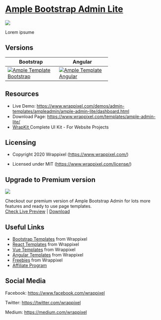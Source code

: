 <!-- # ample-admin-lite -->
<!-- Heading of Template -->
<h1>
  <a href="https://www.wrappixel.com/demos/admin-templates/ampleadmin/ample-admin-lite/dashboard.html">Ample Bootstrap Admin Lite</a>
</h1>

<!-- Main image of Template -->
<a target="_blank" href="https://www.wrappixel.com/wp-content/uploads/edd/2020/04/ample-admin-bootstrap-lite-y.jpg">
  <img src="https://www.wrappixel.com/wp-content/uploads/edd/2020/04/ample-admin-bootstrap-lite-y.jpg" />
</a>

<!-- Description of Template -->
<p>
 Lorem ipsume
</p>

<!-- Versions of Template -->
<h2><a id="user-content-versions" class="anchor" aria-hidden="true" href="#versions"></a>Versions</h2>
<table>
<thead>
<tr>
<th>Bootstrap</th>
<th>Angular</th>
</tr>
</thead>
<tbody>
<tr>
<td>
  <a href="https://www.wrappixel.com/templates/ampleadmin/" rel="nofollow" width="150px">
    <img src="https://www.wrappixel.com/wp-content/uploads/edd/2020/04/ample-admin-bootstrap-y.jpg" alt="Ample Template  Bootstrap" style="max-width:150px;">
  </a>
</td>
  <td>
  <a href="https://www.wrappixel.com/templates/ample-admin-angular/" rel="nofollow" width="150px">
    <img src="https://www.wrappixel.com/wp-content/uploads/edd/2020/04/ample-admin-angular-y.jpg" alt="Ample Template  Angular" style="max-width:150px;">
  </a>
</td>
</tr>
</tbody>
</table>

<!-- Resources of Template -->
<h2>Resources</h2>
<ul>
<li>  
  Live Demo: <a href=""https://www.wrappixel.com/demos/admin-templates/ampleadmin/ample-admin-lite/dashboard.html rel="nofollow">https://www.wrappixel.com/demos/admin-templates/ampleadmin/ample-admin-lite/dashboard.html</a>
</li>
<li>
    Download Page: <a href="https://www.wrappixel.com/templates/ample-admin-lite/" rel="nofollow">
  https://www.wrappixel.com/templates/ample-admin-lite/</a>
</li>
<li>
    <a href="https://www.wrappixel.com/templates/wrapkit/#demos" rel="nofollow">WrapKit </a>Complete UI Kit - For Website Projects
</li>
</ul>

<!-- Licensing of Template -->
<h2>Licensing</h2>
<ul>
  <li>
    <p>Copyright 2020 Wrappixel (<a href="https://www.wrappixel.com/" rel="nofollow">https://www.wrappixel.com/</a>)</p>
  </li>
  <li>
    <p>Licensed under MIT (<a href="https://www.wrappixel.com/license/">https://www.wrappixel.com/license/</a>)</p>
  </li>
</ul>

<!-- <h4><a href="https://wrappixel.com/demos/admin-templates/ampleadmin/ample-admin-lite/dashboard.html">Free Version Demo Link</a></h4> -->


<!-- ## Pro Version -->

<!-- <a href="https://www.wrappixel.com/templates/ampleadmin/"><img src="https://www.wrappixel.com/wp-content/uploads/edd/2019/06/ampleadmin-bootstrap-nws2.jpg"/></a><br/>
<h4><a href="https://www.wrappixel.com/ampleadmin/ampleadmin-html/ampleadmin-sidebar/index2.html">Demo</a></h4> -->


<!-- Upgrade to Premium version of Template -->
<h2>Upgrade to Premium version</h2>
<a target="_blank" href="https://www.wrappixel.com/templates/ampleadmin/">
  <img src="https://www.wrappixel.com/wp-content/uploads/edd/2020/04/ample-admin-bootstrap-y.jpg"/>
</a>
<p>
   Checkout our premium version of Ample Bootstrap Admin for lots more features and ready to use page templates.<br>
   <a href="https://www.wrappixel.com/ampleadmin/ampleadmin-html/ampleadmin-sidebar/index.html">Check Live Preview</a> | <a href="https://www.wrappixel.com/templates/ampleadmin/">Download</a>
</p>

<!-- Useful Links of Template -->
<h2>Useful Links</h2>
<ul>
<li><a href="https://www.wrappixel.com" rel="nofollow">Bootstrap Templates</a> from Wrappixel</li>
<li><a href="https://www.wrappixel.com/templates/category/react-templates/" rel="nofollow">React Templates</a> from Wrappixel</li>
<li><a href="https://www.wrappixel.com/templates/category/vuejs-templates/" rel="nofollow">Vue Templates</a> from Wrappixel</li>
<li><a href="https://www.wrappixel.com/templates/category/angular-templates/" rel="nofollow">Angular Templates</a> from Wrappixel</li>
<li><a href="https://www.wrappixel.com/templates/category/free-templates/" rel="nofollow">Freebies</a> from Wrappixel</li>
<li><a href="https://www.wrappixel.com/affiliate-area/" rel="nofollow">Affiliate Program</a></li>
</ul>

<!-- Social Media of Wrappixel -->
<h2>Social Media</h2>
<p>Facebook: <a href="https://www.facebook.com/wrappixel">https://www.facebook.com/wrappixel</a></p>
<p>Twitter: <a href="https://twitter.com/wrappixel">https://twitter.com/wrappixel</a></p>
<p>Medium: <a href="https://medium.com/wrappixel">https://medium.com/wrappixel</a></p>
